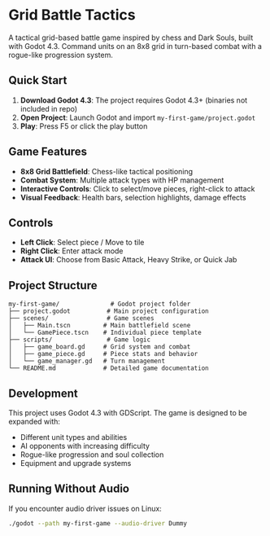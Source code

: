 # Grid Battle Tactics

A tactical grid-based battle game inspired by chess and Dark Souls, built with Godot 4.3. Command units on an 8x8 grid in turn-based combat with a rogue-like progression system.

## Quick Start

1. **Download Godot 4.3**: The project requires Godot 4.3+ (binaries not included in repo)
2. **Open Project**: Launch Godot and import `my-first-game/project.godot`
3. **Play**: Press F5 or click the play button

## Game Features

- **8x8 Grid Battlefield**: Chess-like tactical positioning
- **Combat System**: Multiple attack types with HP management
- **Interactive Controls**: Click to select/move pieces, right-click to attack
- **Visual Feedback**: Health bars, selection highlights, damage effects

## Controls

- **Left Click**: Select piece / Move to tile
- **Right Click**: Enter attack mode
- **Attack UI**: Choose from Basic Attack, Heavy Strike, or Quick Jab

## Project Structure

```
my-first-game/              # Godot project folder
├── project.godot          # Main project configuration
├── scenes/                # Game scenes
│   ├── Main.tscn         # Main battlefield scene
│   └── GamePiece.tscn    # Individual piece template
├── scripts/               # Game logic
│   ├── game_board.gd     # Grid system and combat
│   ├── game_piece.gd     # Piece stats and behavior
│   └── game_manager.gd   # Turn management
└── README.md             # Detailed game documentation
```

## Development

This project uses Godot 4.3 with GDScript. The game is designed to be expanded with:
- Different unit types and abilities
- AI opponents with increasing difficulty  
- Rogue-like progression and soul collection
- Equipment and upgrade systems

## Running Without Audio

If you encounter audio driver issues on Linux:
```bash
./godot --path my-first-game --audio-driver Dummy
```